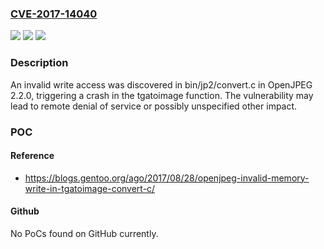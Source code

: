 ### [CVE-2017-14040](https://cve.mitre.org/cgi-bin/cvename.cgi?name=CVE-2017-14040)
![](https://img.shields.io/static/v1?label=Product&message=n%2Fa&color=blue)
![](https://img.shields.io/static/v1?label=Version&message=n%2Fa&color=blue)
![](https://img.shields.io/static/v1?label=Vulnerability&message=n%2Fa&color=brighgreen)

### Description

An invalid write access was discovered in bin/jp2/convert.c in OpenJPEG 2.2.0, triggering a crash in the tgatoimage function. The vulnerability may lead to remote denial of service or possibly unspecified other impact.

### POC

#### Reference
- https://blogs.gentoo.org/ago/2017/08/28/openjpeg-invalid-memory-write-in-tgatoimage-convert-c/

#### Github
No PoCs found on GitHub currently.

